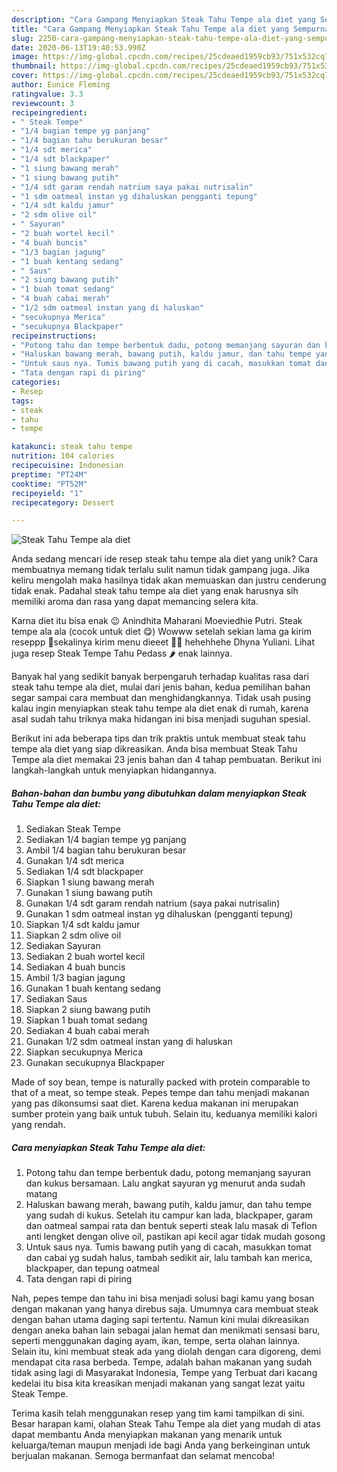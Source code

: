 ```yaml
---
description: "Cara Gampang Menyiapkan Steak Tahu Tempe ala diet yang Sempurna"
title: "Cara Gampang Menyiapkan Steak Tahu Tempe ala diet yang Sempurna"
slug: 2250-cara-gampang-menyiapkan-steak-tahu-tempe-ala-diet-yang-sempurna
date: 2020-06-13T19:40:53.990Z
image: https://img-global.cpcdn.com/recipes/25cdeaed1959cb93/751x532cq70/steak-tahu-tempe-ala-diet-foto-resep-utama.jpg
thumbnail: https://img-global.cpcdn.com/recipes/25cdeaed1959cb93/751x532cq70/steak-tahu-tempe-ala-diet-foto-resep-utama.jpg
cover: https://img-global.cpcdn.com/recipes/25cdeaed1959cb93/751x532cq70/steak-tahu-tempe-ala-diet-foto-resep-utama.jpg
author: Eunice Fleming
ratingvalue: 3.3
reviewcount: 3
recipeingredient:
- " Steak Tempe"
- "1/4 bagian tempe yg panjang"
- "1/4 bagian tahu berukuran besar"
- "1/4 sdt merica"
- "1/4 sdt blackpaper"
- "1 siung bawang merah"
- "1 siung bawang putih"
- "1/4 sdt garam rendah natrium saya pakai nutrisalin"
- "1 sdm oatmeal instan yg dihaluskan pengganti tepung"
- "1/4 sdt kaldu jamur"
- "2 sdm olive oil"
- " Sayuran"
- "2 buah wortel kecil"
- "4 buah buncis"
- "1/3 bagian jagung"
- "1 buah kentang sedang"
- " Saus"
- "2 siung bawang putih"
- "1 buah tomat sedang"
- "4 buah cabai merah"
- "1/2 sdm oatmeal instan yang di haluskan"
- "secukupnya Merica"
- "secukupnya Blackpaper"
recipeinstructions:
- "Potong tahu dan tempe berbentuk dadu, potong memanjang sayuran dan kukus bersamaan. Lalu angkat sayuran yg menurut anda sudah matang"
- "Haluskan bawang merah, bawang putih, kaldu jamur, dan tahu tempe yang sudah di kukus. Setelah itu campur kan lada, blackpaper, garam dan oatmeal sampai rata dan bentuk seperti steak lalu masak di Teflon anti lengket dengan olive oil, pastikan api kecil agar tidak mudah gosong"
- "Untuk saus nya. Tumis bawang putih yang di cacah, masukkan tomat dan cabai yg sudah halus, tambah sedikit air, lalu tambah kan merica, blackpaper, dan tepung oatmeal"
- "Tata dengan rapi di piring"
categories:
- Resep
tags:
- steak
- tahu
- tempe

katakunci: steak tahu tempe 
nutrition: 104 calories
recipecuisine: Indonesian
preptime: "PT24M"
cooktime: "PT52M"
recipeyield: "1"
recipecategory: Dessert

---
```



![Steak Tahu Tempe ala diet](https://img-global.cpcdn.com/recipes/25cdeaed1959cb93/751x532cq70/steak-tahu-tempe-ala-diet-foto-resep-utama.jpg)

Anda sedang mencari ide resep steak tahu tempe ala diet yang unik? Cara membuatnya memang tidak terlalu sulit namun tidak gampang juga. Jika keliru mengolah maka hasilnya tidak akan memuaskan dan justru cenderung tidak enak. Padahal steak tahu tempe ala diet yang enak harusnya sih memiliki aroma dan rasa yang dapat memancing selera kita.

Karna diet itu bisa enak 😉 Anindhita Maharani Moeviedhie Putri. Steak tempe ala ala (cocok untuk diet ️😋) Wowww setelah sekian lama ga kirim reseppp 🙊sekalinya kirim menu dieeet 🙊🙊 hehehhehe Dhyna Yuliani. Lihat juga resep Steak Tempe Tahu Pedass 🌶 enak lainnya.

Banyak hal yang sedikit banyak berpengaruh terhadap kualitas rasa dari steak tahu tempe ala diet, mulai dari jenis bahan, kedua pemilihan bahan segar sampai cara membuat dan menghidangkannya. Tidak usah pusing kalau ingin menyiapkan steak tahu tempe ala diet enak di rumah, karena asal sudah tahu triknya maka hidangan ini bisa menjadi suguhan spesial.


Berikut ini ada beberapa tips dan trik praktis untuk membuat steak tahu tempe ala diet yang siap dikreasikan. Anda bisa membuat Steak Tahu Tempe ala diet memakai 23 jenis bahan dan 4 tahap pembuatan. Berikut ini langkah-langkah untuk menyiapkan hidangannya.

<!--inarticleads1-->

##### Bahan-bahan dan bumbu yang dibutuhkan dalam menyiapkan Steak Tahu Tempe ala diet:

1. Sediakan  Steak Tempe
1. Sediakan 1/4 bagian tempe yg panjang
1. Ambil 1/4 bagian tahu berukuran besar
1. Gunakan 1/4 sdt merica
1. Sediakan 1/4 sdt blackpaper
1. Siapkan 1 siung bawang merah
1. Gunakan 1 siung bawang putih
1. Gunakan 1/4 sdt garam rendah natrium (saya pakai nutrisalin)
1. Gunakan 1 sdm oatmeal instan yg dihaluskan (pengganti tepung)
1. Siapkan 1/4 sdt kaldu jamur
1. Siapkan 2 sdm olive oil
1. Sediakan  Sayuran
1. Sediakan 2 buah wortel kecil
1. Sediakan 4 buah buncis
1. Ambil 1/3 bagian jagung
1. Gunakan 1 buah kentang sedang
1. Sediakan  Saus
1. Siapkan 2 siung bawang putih
1. Siapkan 1 buah tomat sedang
1. Sediakan 4 buah cabai merah
1. Gunakan 1/2 sdm oatmeal instan yang di haluskan
1. Siapkan secukupnya Merica
1. Gunakan secukupnya Blackpaper


Made of soy bean, tempe is naturally packed with protein comparable to that of a meat, so tempe steak. Pepes tempe dan tahu menjadi makanan yang pas dikonsumsi saat diet. Karena kedua makanan ini merupakan sumber protein yang baik untuk tubuh. Selain itu, keduanya memiliki kalori yang rendah. 

<!--inarticleads2-->

##### Cara menyiapkan Steak Tahu Tempe ala diet:

1. Potong tahu dan tempe berbentuk dadu, potong memanjang sayuran dan kukus bersamaan. Lalu angkat sayuran yg menurut anda sudah matang
1. Haluskan bawang merah, bawang putih, kaldu jamur, dan tahu tempe yang sudah di kukus. Setelah itu campur kan lada, blackpaper, garam dan oatmeal sampai rata dan bentuk seperti steak lalu masak di Teflon anti lengket dengan olive oil, pastikan api kecil agar tidak mudah gosong
1. Untuk saus nya. Tumis bawang putih yang di cacah, masukkan tomat dan cabai yg sudah halus, tambah sedikit air, lalu tambah kan merica, blackpaper, dan tepung oatmeal
1. Tata dengan rapi di piring


Nah, pepes tempe dan tahu ini bisa menjadi solusi bagi kamu yang bosan dengan makanan yang hanya direbus saja. Umumnya cara membuat steak dengan bahan utama daging sapi tertentu. Namun kini mulai dikreasikan dengan aneka bahan lain sebagai jalan hemat dan menikmati sensasi baru, seperti menggunakan daging ayam, ikan, tempe, serta olahan lainnya. Selain itu, kini membuat steak ada yang diolah dengan cara digoreng, demi mendapat cita rasa berbeda. Tempe, adalah bahan makanan yang sudah tidak asing lagi di Masyarakat Indonesia, Tempe yang Terbuat dari kacang kedelai itu bisa kita kreasikan menjadi makanan yang sangat lezat yaitu Steak Tempe. 

Terima kasih telah menggunakan resep yang tim kami tampilkan di sini. Besar harapan kami, olahan Steak Tahu Tempe ala diet yang mudah di atas dapat membantu Anda menyiapkan makanan yang menarik untuk keluarga/teman maupun menjadi ide bagi Anda yang berkeinginan untuk berjualan makanan. Semoga bermanfaat dan selamat mencoba!
